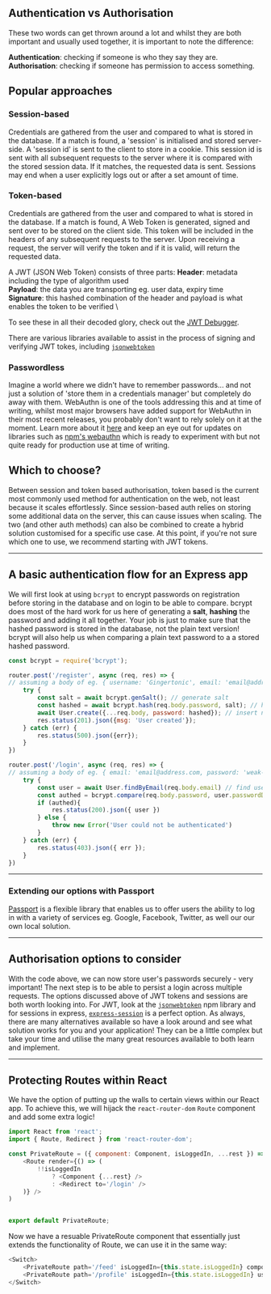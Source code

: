 ## Authentication vs Authorisation
These two words can get thrown around a lot and whilst they are both important and usually used together, it is important to note the difference:

**Authentication**: checking if someone is who they say they are. \
**Authorisation**: checking if someone has permission to access something.

## Popular approaches
### Session-based
Credentials are gathered from the user and compared to what is stored in the database. If a match is found, a 'session' is initialised and stored server-side. A 'session id' is sent to the client to store in a cookie. This session id is sent with all subsequent requests to the server where it is compared with the stored session data. If it matches, the requested data is sent. Sessions may end when a user explicitly logs out or after a set amount of time.

### Token-based
Credentials are gathered from the user and compared to what is stored in the database. If a match is found, A Web Token is generated, signed and sent over to be stored on the client side. This token will be included in the headers of any subsequent requests to the server. Upon receiving a request, the server will verify the token and if it is valid, will return the requested data. 

A JWT (JSON Web Token) consists of three parts:
**Header**: metadata including the type of algorithm used \
**Payload**: the data you are transporting eg. user data, expiry time \
**Signature**: this hashed combination of the header and payload is what enables the token to be verified \

To see these in all their decoded glory, check out the [JWT Debugger](https://jwt.io/).

There are various libraries available to assist in the process of signing and verifying JWT tokes, including [`jsonwebtoken`](https://www.npmjs.com/package/jsonwebtoken)

### Passwordless
Imagine a world where we didn't have to remember passwords... and not just a solution of 'store them in a credentials manager' but completely do away with them. WebAuthn is one of the tools addressing this and at time of writing, whilst most major browsers have added support for WebAuthn in their most recent releases, you probably don't want to rely solely on it at the moment. Learn more about it [here](https://webauthn.guide/) and keep an eye out for updates on libraries such as [npm's webauthn](https://www.npmjs.com/package/webauthn) which is ready to experiment with but not quite ready for production use at time of writing.

## Which to choose?
Between session and token based authorisation, token based is the current most commonly used method for authentication on the web, not least because it scales effortlessly. Since session-based auth relies on storing some additional data on the server, this can cause issues when scaling. The two (and other auth methods) can also be combined to create a hybrid solution customised for a specific use case. At this point, if you're not sure which one to use, we recommend starting with JWT tokens.

----

## A basic authentication flow for an Express app
We will first look at using `bcrypt` to encrypt passwords on registration before storing in the database and on login to be able to compare. bcrypt does most of the hard work for us here of generating a **salt**, **hashing** the password and adding it all together. Your job is just to make sure that the hashed password is stored in the database, not the plain text version! bcrypt will also help us when comparing a plain text password to a a stored hashed password.

```js
const bcrypt = require('bcrypt');

router.post('/register', async (req, res) => { 
// assuming a body of eg. { username: 'Gingertonic', email: 'email@address.com, password: 'weak-password!' }
    try {
        const salt = await bcrypt.genSalt(); // generate salt
        const hashed = await bcrypt.hash(req.body.password, salt); // hash password and add salt
        await User.create({...req.body, password: hashed}); // insert new user into db
        res.status(201).json({msg: 'User created'});
    } catch (err) {
        res.status(500).json({err});
    }
})

router.post('/login', async (req, res) => {
// assuming a body of eg. { email: 'email@address.com, password: 'weak-password!' }
    try {
        const user = await User.findByEmail(req.body.email) // find user record
        const authed = bcrypt.compare(req.body.password, user.passwordDigest) // compare given password to stored hashed password
        if (authed){
            res.status(200).json({ user })
        } else {
            throw new Error('User could not be authenticated')  
        }
    } catch (err) {
        res.status(403).json({ err });
    }
})
```

***

### Extending our options with Passport
[Passport](https://www.npmjs.com/package/passport) is a flexible library that enables us to offer users the ability to log in with a variety of services eg. Google, Facebook, Twitter, as well our our own local solution. 

***

## Authorisation options to consider
With the code above, we can now store user's passwords securely - very important! The next step is to be able to persist a login across multiple requests. The options discussed above of JWT tokens and sessions are both worth looking into. For JWT, look at the [`jsonwebtoken`](https://www.npmjs.com/package/jsonwebtoken) npm library and for sessions in express, [`express-session`](https://www.npmjs.com/package/express-session) is a perfect option. As always, there are many alternatives available so have a look around and see what solution works for you and your application! They can be a little complex but take your time and utilise the many great resources available to both learn and implement.

*** 

## Protecting Routes within React
We have the option of putting up the walls to certain views within our React app. To achieve this, we will hijack the `react-router-dom` `Route` component and add some extra logic!
```js
import React from 'react';
import { Route, Redirect } from 'react-router-dom';

const PrivateRoute = ({ component: Component, isLoggedIn, ...rest }) => (
    <Route render={() => (
        !!isLoggedIn
            ? <Component {...rest} />
            : <Redirect to='/login' />
    )} />
)


export default PrivateRoute;
```

Now we have a resuable PrivateRoute component that essentially just extends the functionality of Route, we can use it in the same way:
```js
<Switch>
    <PrivateRoute path='/feed' isLoggedIn={this.state.isLoggedIn} component={Feed} />
    <PrivateRoute path='/profile' isLoggedIn={this.state.isLoggedIn} user={this.state.currentUser} component={Profile} />
</Switch>
```
